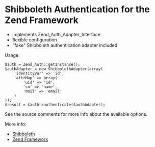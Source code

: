 Shibboleth Authentication for the Zend Framework
================================================

* implements Zend_Auth_Adapter_Interface
* flexible configuration
* "fake" Shibboleth authentication adapter included

Usage:

    $auth = Zend_Auth::getInstance();
    $authAdapter = new ShibbolethAdapter(array(
        'identityVar' => 'id', 
        'attrMap' => array(
            'uid' => 'id', 
            'cn' => 'name',
            'mail' => 'email'
        )
    ));
    $result = $auth->authenticate($authAdapter);


See the source comments for more info about the available options.

More info:
* [Shibboleth](http://shibboleth.net/)
* [Zend Framework](http://framework.zend.com/)
